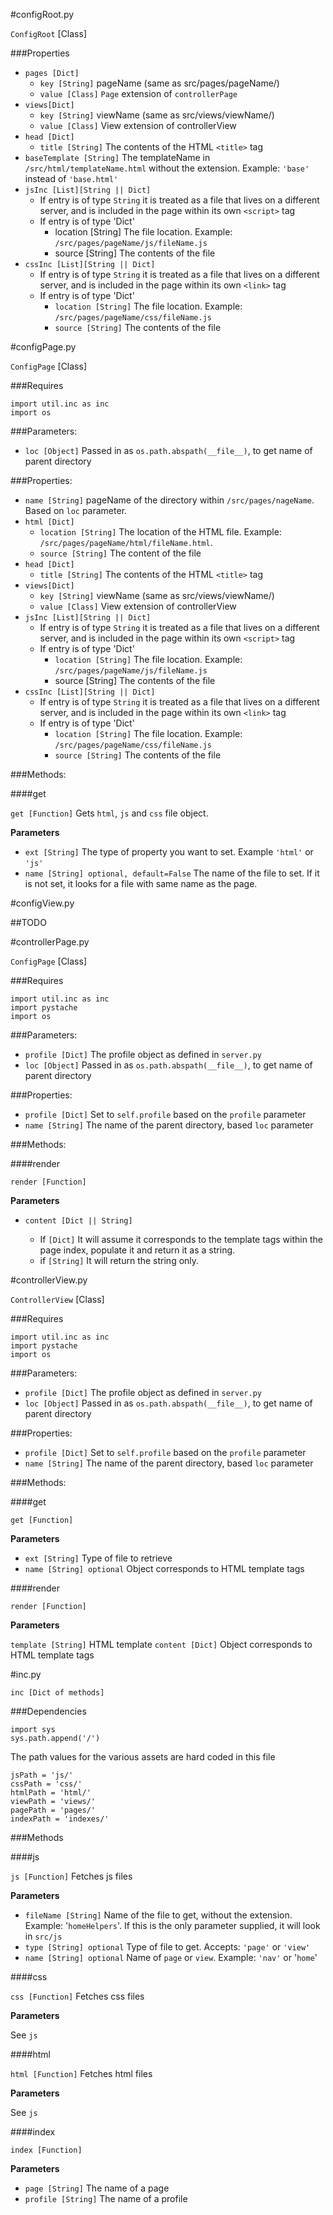 #configRoot.py

`ConfigRoot` [Class]

###Properties

- `pages [Dict]` 
	- `key [String]` pageName (same as src/pages/pageName/)
	- `value [Class]` `Page` extension of `controllerPage`
- `views[Dict]` 
	- `key [String]` viewName (same as src/views/viewName/)
	- `value [Class]` View extension of controllerView
- `head [Dict]`
	- `title [String]` The contents of the HTML `<title>` tag
- `baseTemplate [String]` The templateName in `/src/html/templateName.html` without the extension.  Example: `'base'` instead of `'base.html'`
- `jsInc [List][String || Dict]`
	- If entry is of type `String` it is treated as a file that lives on a different server, and is included in the page within its own `<script>` tag
	- If entry is of type 'Dict'
		- location [String] The file location. Example: `/src/pages/pageName/js/fileName.js`
		- source [String] The contents of the file
- `cssInc [List][String || Dict]`
	- If entry is of type `String` it is treated as a file that lives on a different server, and is included in the page within its own `<link>` tag
	- If entry is of type 'Dict'
		- `location [String]` The file location. Example: `/src/pages/pageName/css/fileName.js`
		- `source [String]` The contents of the file
		
	

#configPage.py

`ConfigPage` [Class]

###Requires

	import util.inc as inc
	import os

###Parameters:

- `loc [Object]` Passed in as `os.path.abspath(__file__)`, to get name of parent directory

###Properties:

- `name [String]` pageName of the directory within `/src/pages/nageName`.  Based on `loc` parameter. 
- `html [Dict]` 
	- `location [String]` The location of the HTML file. Example: `/src/pages/pageName/html/fileName.html`.
	- `source [String]` The content of the file
- `head [Dict]`
	- `title [String]` The contents of the HTML `<title>` tag
- `views[Dict]` 
	- `key [String]` viewName (same as src/views/viewName/)
	- `value [Class]` View extension of controllerView
- `jsInc [List][String || Dict]`
	- If entry is of type `String` it is treated as a file that lives on a different server, and is included in the page within its own `<script>` tag
	- If entry is of type 'Dict'
		- `location [String]` The file location. Example: `/src/pages/pageName/js/fileName.js`
		- source [String] The contents of the file
- `cssInc [List][String || Dict]`
	- If entry is of type `String` it is treated as a file that lives on a different server, and is included in the page within its own `<link>` tag
	- If entry is of type 'Dict'
		- `location [String]` The file location. Example: `/src/pages/pageName/css/fileName.js`
		- `source [String]` The contents of the file

###Methods:

####get

`get [Function]` Gets `html`, `js` and `css` file object.

**Parameters**

- `ext [String]` The type of property you want to set. Example `'html'` or `'js'`
- `name [String] optional, default=False` The name of the file to set. If it is not set, it looks for a file with same name as the page.


#configView.py

##TODO

#controllerPage.py

`ConfigPage` [Class]

###Requires

	import util.inc as inc
	import pystache
	import os

###Parameters:

- `profile [Dict]` The profile object as defined in `server.py` 
- `loc [Object]` Passed in as `os.path.abspath(__file__)`, to get name of parent directory

###Properties:
- `profile [Dict]` Set to `self.profile` based on the `profile` parameter
- `name [String]` The name of the parent directory, based `loc` parameter

###Methods:

####render

`render [Function]`

**Parameters**

- `content [Dict || String]` 

	- If `[Dict]` It will assume it corresponds to the template tags within the page index, populate it and return it as a string.  
	- if `[String]` It will return the string only.

#controllerView.py

`ControllerView` [Class]

###Requires

	import util.inc as inc
	import pystache
	import os

###Parameters:

- `profile [Dict]` The profile object as defined in `server.py` 
- `loc [Object]` Passed in as `os.path.abspath(__file__)`, to get name of parent directory

###Properties:
- `profile [Dict]` Set to `self.profile` based on the `profile` parameter
- `name [String]` The name of the parent directory, based `loc` parameter

###Methods:

####get

`get [Function]`

**Parameters**

- `ext [String]` Type of file to retrieve
- `name [String] optional` Object corresponds to HTML template tags

####render

`render [Function]`

**Parameters**

`template [String]` HTML template
`content [Dict]` Object corresponds to HTML template tags

#inc.py

`inc [Dict of methods]`

###Dependencies

	import sys
	sys.path.append('/')

The path values for the various assets are hard coded in this file

	jsPath = 'js/'
	cssPath = 'css/'
	htmlPath = 'html/'
	viewPath = 'views/'
	pagePath = 'pages/'
	indexPath = 'indexes/'

###Methods

####js

`js [Function]` Fetches js files

**Parameters**

- `fileName [String]` Name of the file to get, without the extension.  Example: '`homeHelpers`'.  If this is the only parameter supplied, it will look in `src/js`
- `type [String] optional` Type of file to get. Accepts: `'page'` or `'view'`
- `name [String] optional` Name of `page` or `view`. Example: `'nav'` or '`home`'

####css

`css [Function]` Fetches css files

**Parameters**

See `js`

####html

`html [Function]` Fetches html files

**Parameters**

See `js`

####index

`index [Function]`

**Parameters**

- `page [String]` The name of a page
- `profile [String]` The name of a profile